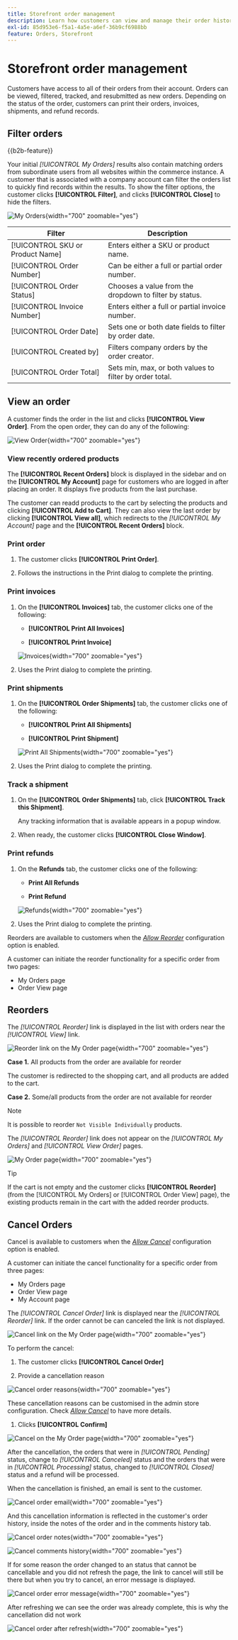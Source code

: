 ```yaml
---
title: Storefront order management
description: Learn how customers can view and manage their order history on the Commerce storefront.
exl-id: 85d953e6-f5a1-4a5e-a6ef-36b9cf6988bb
feature: Orders, Storefront
---
```

# Storefront order management

Customers have access to all of their orders from their account. Orders can be viewed, filtered, tracked, and resubmitted as new orders. Depending on the status of the order, customers can print their orders, invoices, shipments, and refund records.

## Filter orders

{{b2b-feature}}

Your initial _[!UICONTROL My Orders]_ results also contain matching orders from subordinate users from all websites within the commerce instance. A customer that is associated with a company account can filter the orders list to quickly find records within the results. To show the filter options, the customer clicks **[!UICONTROL Filter]**, and clicks **[!UICONTROL Close]** to hide the filters.

![My Orders](./assets/account-dashboard-my-orders-b2b.png){width="700" zoomable="yes"}

| Filter | Description |
| ------ | ----------- |
| [!UICONTROL SKU or Product Name] | Enters either a SKU or product name. |
| [!UICONTROL Order Number] | Can be either a full or partial order number. |
| [!UICONTROL Order Status] | Chooses a value from the dropdown to filter by status. |
| [!UICONTROL Invoice Number] | Enters either a full or partial invoice number. |
| [!UICONTROL Order Date] | Sets one or both date fields to filter by order date. |
| [!UICONTROL Created by] | Filters company orders by the order creator. |
| [!UICONTROL Order Total] | Sets min, max, or both values to filter by order total. |

## View an order

A customer finds the order in the list and clicks **[!UICONTROL View Order]**. From the open order, they can do any of the following:

![View Order](./assets/customer-account-order-items-ordered.png){width="700" zoomable="yes"}

### View recently ordered products

The **[!UICONTROL Recent Orders]** block is displayed in the sidebar and on the **[!UICONTROL My Account]** page for customers who are logged in after placing an order. It displays five products from the last purchase.

The customer can readd products to the cart by selecting the products and clicking **[!UICONTROL Add to Cart]**. They can also view the last order by clicking **[!UICONTROL View all]**, which redirects to the _[!UICONTROL My Account]_ page and the **[!UICONTROL Recent Orders]** block.

### Print order

1. The customer clicks **[!UICONTROL Print Order]**.

1. Follows the instructions in the Print dialog to complete the printing.

### Print invoices

1. On the **[!UICONTROL Invoices]** tab, the customer clicks one of the following:

   - **[!UICONTROL Print All Invoices]**

   - **[!UICONTROL Print Invoice]**

   ![Invoices](./assets/customer-account-order-invoices.png){width="700" zoomable="yes"}

1. Uses the Print dialog to complete the printing.

### Print shipments

1. On the **[!UICONTROL Order Shipments]** tab, the customer clicks one of the following:

   - **[!UICONTROL Print All Shipments]**

   - **[!UICONTROL Print Shipment]**

   ![Print All Shipments](./assets/customer-account-order-shipments.png){width="700" zoomable="yes"}

1. Uses the Print dialog to complete the printing.

### Track a shipment

1. On the **[!UICONTROL Order Shipments]** tab, click **[!UICONTROL Track this Shipment]**.

   Any tracking information that is available appears in a popup window.

1. When ready, the customer clicks **[!UICONTROL Close Window]**.

### Print refunds

1. On the **Refunds** tab, the customer clicks one of the following:

   - **Print All Refunds**

   - **Print Refund**

   ![Refunds](./assets/customer-account-order-refunds.png){width="700" zoomable="yes"}

1. Uses the Print dialog to complete the printing.

Reorders are available to customers when the [_Allow Reorder_](reorders-allow.md) configuration option is enabled.

A customer can initiate the reorder functionality for a specific order from two pages:

- My Orders page
- Order View page

## Reorders

The _[!UICONTROL Reorder]_ link is displayed in the list with orders near the _[!UICONTROL View]_ link.

![Reorder link on the My Order page](./assets/account-dashboard-reorder.png){width="700" zoomable="yes"}

**Case 1.** All products from the order are available for reorder

The customer is redirected to the shopping cart, and all products are added to the cart.

**Case 2.** Some/all products from the order are not available for reorder

>[!NOTE]
>
>It is possible to reorder `Not Visible Individually` products.

The _[!UICONTROL Reorder]_ link does not appear on the _[!UICONTROL My Orders]_ and _[!UICONTROL View Order]_ pages.

![My Order page](./assets/account-dashboard-reorder-grid.png){width="700" zoomable="yes"}

>[!TIP]
>
>If the cart is not empty and the customer clicks **[!UICONTROL Reorder]** (from the [!UICONTROL My Orders] or [!UICONTROL Order View] page), the existing products remain in the cart with the added reorder products.

## Cancel Orders

Cancel is available to customers when the [_Allow Cancel_](cancel-allow.md) configuration option is enabled.

A customer can initiate the cancel functionality for a specific order from three pages:

- My Orders page
- Order View page
- My Account page

The _[!UICONTROL Cancel Order]_ link is displayed near the _[!UICONTROL Reorder]_ link. If the order cannot be can canceled the link is not displayed.

![Cancel link on the My Order page](./assets/account-dashboard-cancel.png){width="700" zoomable="yes"}

To perform the cancel:

1. The customer clicks **[!UICONTROL Cancel Order]**

1. Provide a cancellation reason

![Cancel order reasons](./assets/cancel-order-reasons.png){width="700" zoomable="yes"}

These cancellation reasons can be customised in the admin store configuration. Check [_Allow Cancel_](cancel-allow.md) to have more details.

1. Clicks **[!UICONTROL Confirm]**

![Cancel on the My Order page](./assets/cancel-order.png){width="700" zoomable="yes"}

After the cancellation, the orders that were in _[!UICONTROL Pending]_ status, change to _[!UICONTROL Canceled]_ status and the orders that were in _[!UICONTROL Processing]_ status, changed to _[!UICONTROL Closed]_ status and a refund will be processed.

When the cancellation is finished, an email is sent to the customer.

![Cancel order email](./assets/cancel-order-email.png){width="700" zoomable="yes"}

And this cancellation information is reflected in the customer's order history, inside the notes of the order and in the comments history tab.

![Cancel order notes](./assets/cancel-order-notes.png){width="700" zoomable="yes"}

![Cancel comments history](./assets/cancel-order-comments.png){width="700" zoomable="yes"}

If for some reason the order changed to an status that cannot be cancellable and you did not refresh the page, the link to cancel will still be there but when you try to cancel, an error message is displayed.

![Cancel order error message](./assets/cancel-order-error-message.png){width="700" zoomable="yes"}

After refreshing we can see the order was already complete, this is why the cancellation did not work

![Cancel order after refresh](./assets/cancel-order-after-refresh.png){width="700" zoomable="yes"}
